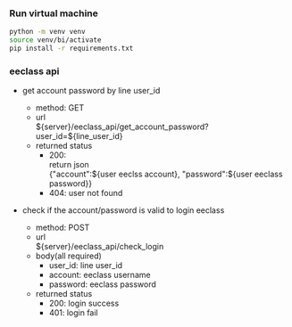 ### Run virtual machine
```bash
python -m venv venv
source venv/bi/activate
pip install -r requirements.txt
```

### eeclass api

- get account password by line user_id
  - method: GET
  - url\
      \$\{server\}/eeclass_api/get_account_password?user_id=\$\{line_user_id\}
  - returned status
    - 200:\
      return json\
      {"account":\$\{user eeclss account\}, "password":\$\{user eeclass password\}\} 
    - 404: user not found

- check if the account/password is valid to login eeclass
  - method: POST
  - url\
        \$\{server\}/eeclass_api/check_login
  - body(all required)
    - user_id: line user_id
    - account: eeclass username
    - password: eeclass password
  - returned status
    - 200: login success
    - 401: login fail